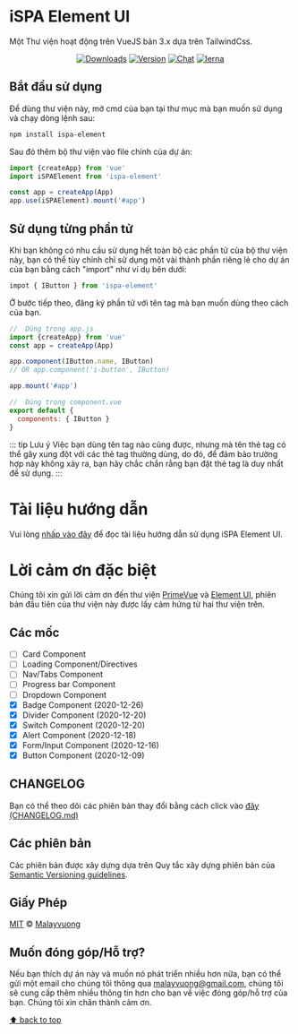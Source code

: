 # iSPA Element UI

Một Thư viện hoạt động trên VueJS bản 3.x dựa trên TailwindCss.

<p align="center">
  <a href="https://npmcharts.com/compare/ispa-element?minimal=true" target="_blank"><img src="https://img.shields.io/npm/dm/ispa-element.svg?sanitize=true" alt="Downloads"></a>
  <a href="https://www.npmjs.com/package/ispa-element" target="_blank"><img src="https://img.shields.io/npm/v/ispa-element.svg?sanitize=true" alt="Version"></a>
  <a href="https://m.me/malayvuong" target="_blank"><img src="https://img.shields.io/badge/chat-messenger-green" alt="Chat"></a>
  <a href="https://lerna.js.org/" target="_blank"><img src="https://img.shields.io/badge/maintained%20with-lerna-cc00ff.svg" alt="lerna"></a>
</p>

## Bắt đầu sử dụng
Để dùng thư viện này, mở cmd của bạn tại thư mục mà bạn muốn sử dụng và chạy dòng lệnh sau:

```sh
npm install ispa-element
```

Sau đó thêm bộ thư viện vào file chính của dự án:
```js
import {createApp} from 'vue'
import iSPAElement from 'ispa-element'

const app = createApp(App)
app.use(iSPAElement).mount('#app')
```

## Sử dụng từng phần tử
Khi bạn không có nhu cầu sử dụng hết toàn bộ các phần tử của bộ thư viện này, bạn có thể tùy chỉnh chỉ sử dụng một vài thành phần riêng lẻ cho dự án của bạn bằng cách "import" như ví dụ bên dưới:
```js
impot { IButton } from 'ispa-element'
```

Ở bước tiếp theo, đăng ký phần tử với tên tag mà bạn muốn dùng theo cách của bạn.
```js
//  Dùng trong app.js
import {createApp} from 'vue'
const app = createApp(App)

app.component(IButton.name, IButton)
// OR app.component('i-button', IButton)

app.mount('#app')

//  Dùng trong component.vue
export default {
  components: { IButton }
}
```

::: tip Lưu ý
Việc bạn dùng tên tag nào cũng được, nhưng mà tên thẻ tag có thể gây xung đột với các thẻ tag thường dùng, do đó, để đảm bảo trường hợp này không xảy ra, bạn hãy chắc chắn rằng bạn đặt thẻ tag là duy nhất để sử dụng.
:::

# Tài liệu hướng dẫn
Vui lòng [nhấp vào đây](https://element.ispa.io/) để đọc tài liệu hướng dẫn sử dụng iSPA Element UI.

# Lời cảm ơn đặc biệt
Chúng tôi xin gửi lời cảm ơn đến thư viện [PrimeVue](https://primefaces.org/primevue/showcase/#/) và [Element UI](https://element.eleme.io/#/), phiên bản đầu tiên của thư viện này được lấy cảm hứng từ hai thư viện trên.

## Các mốc

- [ ] Card Component
- [ ] Loading Component/Directives
- [ ] Nav/Tabs Component
- [ ] Progress bar Component
- [ ] Dropdown Component
- [x] Badge Component (2020-12-26)
- [x] Divider Component (2020-12-20)
- [x] Switch Component (2020-12-20)
- [x] Alert Component (2020-12-18)
- [x] Form/Input Component (2020-12-16)
- [x] Button Component (2020-12-09)

## CHANGELOG
Bạn có thể theo dõi các phiên bản thay đổi bằng cách click vào [đây (CHANGELOG.md)](CHANGELOG.md)

## Các phiên bản
Các phiên bản được xây dựng dựa trên Quy tắc xây dựng phiên bản của [Semantic Versioning guidelines](https://semver.org/).

## Giấy Phép

[MIT](https://opensource.org/licenses/MIT) © [Malayvuong](https://malayvuong.com/)

## Muốn đóng góp/Hỗ trợ?
Nếu bạn thích dự án này và muốn nó phát triển nhiều hơn nữa, bạn có thể gửi một email cho chúng tôi thông qua malayvuong@gmail.com, chúng tôi sẽ cung cấp thêm nhiều thông tin hơn cho bạn về việc đóng góp/hỗ trợ của bạn. Chúng tôi xin chân thành cảm ơn.

[⬆ back to top](#)

